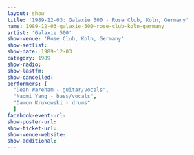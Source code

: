 ```yaml
---
layout: show
title: '1989-12-03: Galaxie 500 - Rose Club, Koln, Germany'
name: 1989-12-03-galaxie-500-rose-club-koln-germany
artist: 'Galaxie 500'
show-venue: 'Rose Club, Koln, Germany'
show-setlist: 
show-date: 1989-12-03
category: 1989
show-radio: 
show-lastfm: 
show-cancelled: 
performers: [
  "Dean Wareham - guitar/vocals",
  "Naomi Yang - bass/vocals",
  "Damon Krukowski - drums"
  ]
facebook-event-url: 
show-poster-url: 
show-ticket-url: 
show-venue-website: 
show-additional: 
---
```


